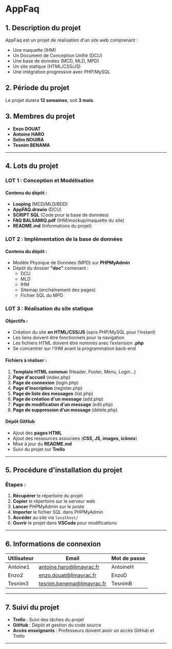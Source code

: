 # AppFaq

## 1. Description du projet
AppFaq est un projet de réalisation d'un site web comprenant :
- Une maquette (IHM)
- Un Document de Conception Unifié (DCU)
- Une base de données (MCD, MLD, MPD)
- Un site statique (HTML/CSS/JS)
- Une intégration progressive avec PHP/MySQL

## 2. Période du projet
Le projet durera **12 semaines**, soit **3 mois**.

## 3. Membres du projet
- **Enzo DOUAT**
- **Antoine HARO**
- **Selim NOUIRA**
- **Tesnim BENAMA**

---

## 4. Lots du projet

### **LOT 1** : Conception et Modélisation
#### Contenu du dépôt :
- **Looping** (MCD/MLD/BDD)
- **AppFAQ.drawio** (DCU)
- **SCRIPT SQL** (Code pour la base de données)
- **FAQ BALSAMIQ.pdf** (IHM/mockup/maquette du site)
- **README.md** (Informations du projet)

### **LOT 2** : Implémentation de la base de données
#### Contenu du dépôt :
- Modèle Physique de Données (MPD) sur **PHPMyAdmin**
- Dépôt du dossier **"doc"** contenant :
  - DCU
  - MLD
  - IHM
  - Sitemap (enchaînement des pages)
  - Fichier SQL du MPD

### **LOT 3** : Réalisation du site statique
#### Objectifs :
- Création du site **en HTML/CSS/JS** (sans PHP/MySQL pour l’instant)
- Les liens doivent être fonctionnels pour la navigation
- Les fichiers HTML doivent être nommés avec l’extension **.php**
- Se concentrer sur l'IHM avant la programmation back-end

#### Fichiers à réaliser :
1. **Template HTML commun** (Header, Footer, Menu, Login...)
2. **Page d'accueil** (index.php)
3. **Page de connexion** (login.php)
4. **Page d'inscription** (register.php)
5. **Page de liste des messages** (list.php)
6. **Page de création d'un message** (add.php)
7. **Page de modification d'un message** (edit.php)
8. **Page de suppression d'un message** (delete.php)

#### Dépôt GitHub
- Ajout des **pages HTML**
- Ajout des ressources associées (**CSS, JS, images, icônes**)
- Mise à jour du **README.md**
- Suivi du projet sur **Trello**

---

## 5. Procédure d'installation du projet
### Étapes :
1. **Récupérer** le répertoire du projet
2. **Copier** le répertoire sur le serveur web
3. **Lancer** PHPMyAdmin sur le poste
4. **Importer** le fichier SQL dans PHPMyAdmin
5. **Accéder** au site via `localhost/`
6. **Ouvrir** le projet dans **VSCode** pour modifications

---

## 6. Informations de connexion
| Utilisateur  | Email | Mot de passe |
|-------------|----------------------------|-------------|
| Antoine1 | antoine.haro@limayrac.fr | AntoineH |
| Enzo2 | enzo.douat@limayrac.fr | EnzoD |
| Tesnim3 | tesnim.benema@limayrac.fr | TesnimB |

---

## 7. Suivi du projet
- **Trello** : Suivi des tâches du projet
- **GitHub** : Dépôt et gestion du code source
- **Accès enseignants** : Professeurs doivent avoir un accès GitHub et Trello

---


